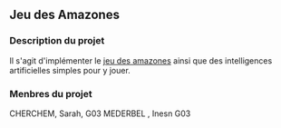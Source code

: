 ## Jeu des Amazones 

### Description du projet

Il s'agit d'implémenter le [jeu des amazones](https://en.wikipedia.org/wiki/Game_of_the_Amazons)
ainsi que  des intelligences artificielles simples pour y jouer. 

### Menbres du projet


CHERCHEM, Sarah, G03
MEDERBEL , Inesn G03 